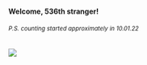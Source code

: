 #### Welcome, 536th stranger!

###### <sup>P.S. counting started approximately in 10.01.22</sup>

<img src="https://kraftwerk28.pp.ua/vcnt.png"></img>
